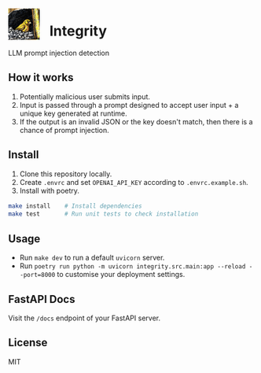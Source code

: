 # <img src="./integrity.png" style="width:64px;padding-right:20px;margin-bottom:-8px;">Integrity
 LLM prompt injection detection

## How it works

1. Potentially malicious user submits input.
2. Input is passed through a prompt designed to accept user input + a unique key generated at runtime.
3. If the output is an invalid JSON or the key doesn't match, then there is a chance of prompt injection.

## Install

1. Clone this repository locally.
2. Create `.envrc` and set `OPENAI_API_KEY` according to `.envrc.example.sh`.
3. Install with poetry.

```bash
make install    # Install dependencies
make test       # Run unit tests to check installation
```

## Usage

* Run `make dev` to run a default `uvicorn` server.
* Run `poetry run python -m uvicorn integrity.src.main:app --reload --port=8000` to customise your deployment settings.

## FastAPI Docs

Visit the `/docs` endpoint of your FastAPI server.

## License

MIT
